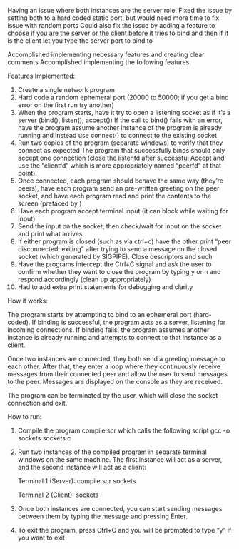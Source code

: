 Having an issue where both instances are the server role. 
Fixed the issue by setting both to a hard coded static port,
but would need more time to fix issue with random ports 
Could also fix the issue by adding a feature to choose if you are the server 
or the client before it tries to bind and then if it is the client let you 
type the server port to bind to  

Accomplished implementing necessary features and creating clear comments 
Accomplished implementing the following features 

Features Implemented: 
1. Create a single network program 
2. Hard code a random ephemeral port (20000 to 50000; if you get a bind error on the first run try another)
3. When the program starts, have it try to open a listening socket as if it’s a server (bind(), listen(), accept())
If the call to bind() fails with an error, have the program assume another instance of the program is already running and instead use connect() to connect to the existing socket
4. Run two copies of the program (separate windows) to verify that they connect as expected
 The program that successfully binds should only accept one connection (close the listenfd after successful Accept and use the “clientfd” which is more appropriately named “peerfd” at that point).
5. Once connected, each program should behave the same way (they’re peers), have each program send an pre-written greeting on the peer socket, and have each program read and print the contents to the screen (prefaced by <peer>)
6. Have each program accept terminal input (it can block while waiting for input)
7. Send the input on the socket, then check/wait for input on the socket and print what arrives
8. If either program is closed (such as via ctrl+c) have the other print “peer disconnected: exiting” after trying to send a message on the closed socket (which generated by SIGPIPE). Close descriptors and such
9. Have the programs intercept the Ctrl+C signal and ask the user to confirm whether they want to close the program by typing y or n and respond accordingly (clean up appropriately)
10. Had to add extra print statements for debugging and clarity 

How it works:

The program starts by attempting to bind to an ephemeral port (hard-coded). If binding is successful, the program acts as a server, listening for incoming connections. If binding fails, the program assumes another instance is already running and attempts to connect to that instance as a client.

Once two instances are connected, they both send a greeting message to each other. After that, they enter a loop where they continuously receive messages from their connected peer and allow the user to send messages to the peer. Messages are displayed on the console as they are received.

The program can be terminated by the user, which will close the socket connection and exit. 

How to run: 
1. Compile the program compile.scr which calls the following script 
    gcc -o sockets sockets.c

2. Run two instances of the compiled program in separate terminal windows on the same machine. The first instance will act as a server, and the second instance will act as a client:

    Terminal 1 (Server):
compile.scr 
sockets 

    Terminal 2 (Client):
sockets 

3. Once both instances are connected, you can start sending messages between them by typing the message and pressing Enter.

4. To exit the program, press Ctrl+C and you will be prompted to type “y” if you want to exit
